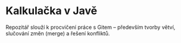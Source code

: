 # Kalkulačka v Javě

Repozitář slouží k procvičení práce s Gitem – především tvorby větví, slučování změn (merge) a řešení konfliktů.

